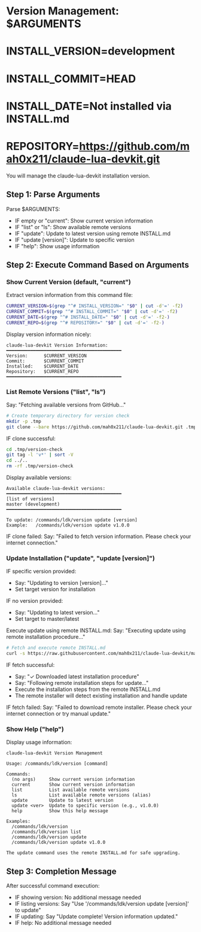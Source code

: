 # Version Management: $ARGUMENTS
# INSTALL_VERSION=development
# INSTALL_COMMIT=HEAD
# INSTALL_DATE=Not installed via INSTALL.md
# REPOSITORY=https://github.com/mah0x211/claude-lua-devkit.git

You will manage the claude-lua-devkit installation version.

## Step 1: Parse Arguments

Parse $ARGUMENTS:
- IF empty or "current": Show current version information
- IF "list" or "ls": Show available remote versions
- IF "update": Update to latest version using remote INSTALL.md
- IF "update [version]": Update to specific version
- IF "help": Show usage information

## Step 2: Execute Command Based on Arguments

### Show Current Version (default, "current")

Extract version information from this command file:
```bash
CURRENT_VERSION=$(grep "^# INSTALL_VERSION=" "$0" | cut -d'=' -f2)
CURRENT_COMMIT=$(grep "^# INSTALL_COMMIT=" "$0" | cut -d'=' -f2)
CURRENT_DATE=$(grep "^# INSTALL_DATE=" "$0" | cut -d'=' -f2-)
CURRENT_REPO=$(grep "^# REPOSITORY=" "$0" | cut -d'=' -f2-)
```

Display version information nicely:
```
claude-lua-devkit Version Information:
━━━━━━━━━━━━━━━━━━━━━━━━━━━━━━━━━━━━━━━━━━━
Version:      $CURRENT_VERSION
Commit:       $CURRENT_COMMIT
Installed:    $CURRENT_DATE
Repository:   $CURRENT_REPO
━━━━━━━━━━━━━━━━━━━━━━━━━━━━━━━━━━━━━━━━━━━
```

### List Remote Versions ("list", "ls")

Say: "Fetching available versions from GitHub..."

```bash
# Create temporary directory for version check
mkdir -p .tmp
git clone --bare https://github.com/mah0x211/claude-lua-devkit.git .tmp/version-check 2>/dev/null
```

IF clone successful:
```bash
cd .tmp/version-check
git tag -l 'v*' | sort -V
cd ../..
rm -rf .tmp/version-check
```

Display available versions:
```
Available claude-lua-devkit versions:
━━━━━━━━━━━━━━━━━━━━━━━━━━━━━━━━━━━━━━━━━━━
[list of versions]
master (development)
━━━━━━━━━━━━━━━━━━━━━━━━━━━━━━━━━━━━━━━━━━━

To update: /commands/ldk/version update [version]
Example:   /commands/ldk/version update v1.0.0
```

IF clone failed:
Say: "Failed to fetch version information. Please check your internet connection."

### Update Installation ("update", "update [version]")

IF specific version provided:
- Say: "Updating to version [version]..."
- Set target version for installation

IF no version provided:
- Say: "Updating to latest version..."
- Set target to master/latest

Execute update using remote INSTALL.md:
Say: "Executing update using remote installation procedure..."

```bash
# Fetch and execute remote INSTALL.md
curl -s https://raw.githubusercontent.com/mah0x211/claude-lua-devkit/master/INSTALL.md > .tmp/remote-install.md 2>/dev/null
```

IF fetch successful:
- Say: "✓ Downloaded latest installation procedure"
- Say: "Following remote installation steps for update..."
- Execute the installation steps from the remote INSTALL.md
- The remote installer will detect existing installation and handle update

IF fetch failed:
Say: "Failed to download remote installer. Please check your internet connection or try manual update."

### Show Help ("help")

Display usage information:
```
claude-lua-devkit Version Management

Usage: /commands/ldk/version [command]

Commands:
  (no args)     Show current version information
  current       Show current version information
  list          List available remote versions
  ls            List available remote versions (alias)
  update        Update to latest version
  update <ver>  Update to specific version (e.g., v1.0.0)
  help          Show this help message

Examples:
  /commands/ldk/version
  /commands/ldk/version list
  /commands/ldk/version update
  /commands/ldk/version update v1.0.0

The update command uses the remote INSTALL.md for safe upgrading.
```

## Step 3: Completion Message

After successful command execution:
- IF showing version: No additional message needed
- IF listing versions: Say "Use '/commands/ldk/version update [version]' to update"
- IF updating: Say "Update complete! Version information updated."
- IF help: No additional message needed